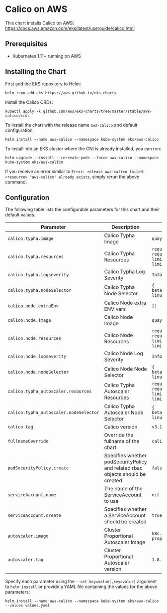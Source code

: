 # Calico on AWS

This chart installs Calico on AWS: https://docs.aws.amazon.com/eks/latest/userguide/calico.html

## Prerequisites

- Kubernetes 1.11+ running on AWS

## Installing the Chart

First add the EKS repository to Helm:

```shell
helm repo add eks https://aws.github.io/eks-charts
```

Install the Calico CRDs:

```shell
kubectl apply -k github.com/aws/eks-charts/tree/master/stable/aws-calico/crds
```

To install the chart with the release name `aws-calico` and default configuration:

```shell
helm install --name aws-calico --namespace kube-system eks/aws-calico
```

To install into an EKS cluster where the CNI is already installed, you can run:

```shell
helm upgrade --install --recreate-pods --force aws-calico --namespace kube-system eks/aws-calico
```

If you receive an error similar to `Error: release aws-calico failed: <resource> "aws-calico" already exists`, simply rerun the above command.

## Configuration

The following table lists the configurable parameters for this chart and their default values.

| Parameter                              | Description                                             | Default                         |
|----------------------------------------|---------------------------------------------------------|---------------------------------|
| `calico.typha.image`                   | Calico Typha Image                                      | `quay.io/calico/typha`          |
| `calico.typha.resources`               | Calico Typha Resources                                  | `requests.memory: 64Mi, requests.cpu: 50m, limits.memory: 96Mi, limits.cpu: 100m` |
| `calico.typha.logseverity`             | Calico Typha Log Severity                               | `Info`                          |
| `calico.typha.nodeSelector`            | Calico Typha Node Selector                              | `{ beta.kubernetes.io/os: linux }` |
| `calico.node.extraEnv`                 | Calico Node extra ENV vars                              | `[]`                            |
| `calico.node.image`                    | Calico Node Image                                       | `quay.io/calico/node`           |
| `calico.node.resources`                | Calico Node Resources                                   | `requests.memory: 32Mi, requests.cpu: 20m, limits.memory: 64Mi, limits.cpu: 100m` |
| `calico.node.logseverity`              | Calico Node Log Severity                                | `Info`                          |
| `calico.node.nodeSelector`             | Calico Node Node Selector                               | `{ beta.kubernetes.io/os: linux }` |
| `calico.typha_autoscaler.resources`    | Calico Typha Autoscaler Resources                       | `requests.memory: 16Mi, requests.cpu: 10m, limits.memory: 32Mi, limits.cpu: 10m` |
| `calico.typha_autoscaler.nodeSelector` | Calico Typha Autoscaler Node Selector                   | `{ beta.kubernetes.io/os: linux }` |
| `calico.tag`                           | Calico version                                          | `v3.19.2`                       |
| `fullnameOverride`                     | Override the fullname of the chart                      | `calico`                        |
| `podSecurityPolicy.create`             | Specifies whether podSecurityPolicy and related rbac objects should be created  | `false` |
| `serviceAccount.name`                  | The name of the ServiceAccount to use                   | `nil`                           |
| `serviceAccount.create`                | Specifies whether a ServiceAccount should be created    | `true`                          |
| `autoscaler.image`                     | Cluster Proportional Autoscaler Image                   | `k8s.gcr.io/cpa/cluster-proportional-autoscaler` |
| `autoscaler.tag`                       | Cluster Proportional Autoscaler version                 | `1.8.5`                                          |

Specify each parameter using the `--set key=value[,key=value]` argument to `helm install` or provide a YAML file containing the values for the above parameters:

```shell
helm install --name aws-calico --namespace kube-system eks/aws-calico --values values.yaml
```
